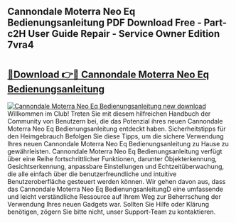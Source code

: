 ## Cannondale Moterra Neo Eq Bedienungsanleitung PDF Download Free - Part-c2H User Guide Repair - Service Owner Edition 7vra4

# <h2><a href="http://df0r5k.blite.top/?on=Cannondale+Moterra+Neo+Eq+Bedienungsanleitung">🔗Download 👉🔴 Cannondale Moterra Neo Eq Bedienungsanleitung</a></h2>

[![Cannondale Moterra Neo Eq Bedienungsanleitung new download](https://i.imgur.com/lujVjoI.png)](http://df0r5k.blite.top/?on=Cannondale+Moterra+Neo+Eq+Bedienungsanleitung)
Willkommen im Club! Treten Sie mit diesem hilfreichen Handbuch der Community von Benutzern bei, die das Potenzial ihres neuen Cannondale Moterra Neo Eq Bedienungsanleitung entdeckt haben. Sicherheitstipps für den Heimgebrauch Befolgen Sie diese Tipps, um die sichere Verwendung Ihres neuen Cannondale Moterra Neo Eq Bedienungsanleitung zu Hause zu gewährleisten. Cannondale Moterra Neo Eq Bedienungsanleitung verfügt über eine Reihe fortschrittlicher Funktionen, darunter Objekterkennung, Gesichtserkennung, anpassbare Einstellungen und Echtzeitüberwachung, die alle einfach über die benutzerfreundliche und intuitive Benutzeroberfläche gesteuert werden können. Wir gehen davon aus, dass das Cannondale Moterra Neo Eq BedienungsanleitungD eine umfassende und leicht verständliche Ressource auf Ihrem Weg zur Beherrschung der Verwendung Ihres neuen Gadgets war. Sollten Sie Hilfe oder Klärung benötigen, zögern Sie bitte nicht, unser Support-Team zu kontaktieren.
